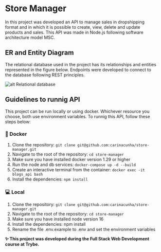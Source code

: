 # Store Manager #

In this project was developed an API to manage sales in dropshipping format and in which it is possible to create, view, delete and update products and sales. This API was made in Node.js following software architecture model MSC. 

## ER and Entity Diagram ##
The relational database used in the project has its relationships and entities represented in the figure below. Endpoints were developed to connect to the database following REST principles.

![alt Relational database](db.png "Relational database of Blog API")

## Guidelines to runnig API ##
This project can be run locally or using docker. Whichever resource you choose, both use environment variables. To runnig this API, follow these steps below:

### :whale: Docker ###
1. Clone the repository: ```git clone git@github.com:carinacunha/store-manager.git```
2. Navigate to the root of the repository: ```cd store-manager```
3. Make sure you have installed docker version 1.29 or higher
4. Run the node and db services: ```docker-compose up -d --build```
5. Create an interactive terminal from the container: ```docker exec -it blogs_api bash```
6. Install the dependencies: ```npm install```

### :computer: Local ###
1. Clone the repository: ```git clone git@github.com:carinacunha/store-manager.git```
2. Navigate to the root of the repository: ```cd store-manager```
3. Make sure you have installed node version 16
4. Install the dependencies: npm install
5. Rename the file .env.example to .env and set the environment variables

**✨ This project was developed during the Full Stack Web Development course at Trybe.**
